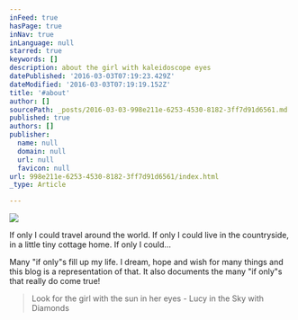 ```yaml
---
inFeed: true
hasPage: true
inNav: true
inLanguage: null
starred: true
keywords: []
description: about the girl with kaleidoscope eyes
datePublished: '2016-03-03T07:19:23.429Z'
dateModified: '2016-03-03T07:19:19.152Z'
title: '#about'
author: []
sourcePath: _posts/2016-03-03-998e211e-6253-4530-8182-3ff7d91d6561.md
published: true
authors: []
publisher:
  name: null
  domain: null
  url: null
  favicon: null
url: 998e211e-6253-4530-8182-3ff7d91d6561/index.html
_type: Article

---
```

![](https://s3-us-west-2.amazonaws.com/the-grid-img/p/2e35ddcbb2b19fe5c7ceff8d744b3e1b5ae85fc7.jpg)

If only I could travel around the world. If only I could live in the countryside, in a little tiny cottage home. If only I could...

Many "if only"s fill up my life. I dream, hope and wish for many things and this blog is a representation of that. It also documents the many "if only"s that really do come true! 
> 
> Look for the girl with the sun in her eyes - Lucy in the Sky with Diamonds